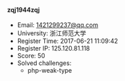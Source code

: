 #### zqj1944zqj  

* Email: 1421299237@qq.com  
* University: 浙江师范大学  
* Register Time: 2017-06-21 11:09:42  
* Register IP: 125.120.81.118  
* Score: 50  
* Solved challenges: 
  * php-weak-type  
